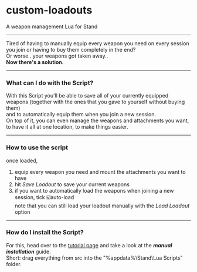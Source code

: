 # custom-loadouts
A weapon management Lua for Stand

---

Tired of having to manually equip every weapon you need on every session you join or having to buy them completely in the end?   
Or worse.. your weapons got taken away..   
**Now there's a solution**.   

---

### What can I do with the Script?
With this Script you'll be able to save all of your currently equipped weapons (together with the ones that you gave to yourself without buying them)   
and to automatically equip them when you join a new session.   
On top of it, you can even manage the weapons and attachments you want, to have it all at one location, to make things easier.

---

### How to use the script
once loaded, 
1. equip every weapon you need and mount the attachments you want to have
2. hit *Save Loadout* to save your current weapons
3. if you want to automatically load the weapons when joining a new session, tick :ballot_box_with_check:auto-load   
   note that you can still load your loadout manually with the *Load Loadout* option

---

### How do I install the Script?
For this, head over to the [tutorial page](https://support-docs.stand.gg/installing-luas/) and take a look at the ***manual installation*** guide.   
Short: drag everything from src into the "%appdata%\Stand\Lua Scripts" folder.